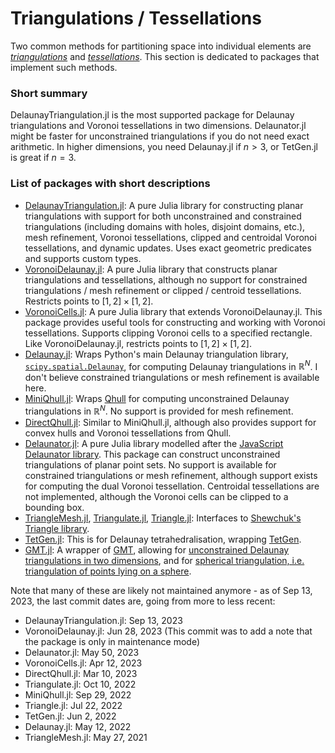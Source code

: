 # Triangulations / Tessellations

Two common methods for partitioning space into individual elements are [_triangulations_](https://en.wikipedia.org/wiki/Point-set_triangulation) and [_tessellations_](https://en.wikipedia.org/wiki/Voronoi_diagram). This section is dedicated to packages that implement such methods.

### Short summary
DelaunayTriangulation.jl is the most supported package for Delaunay triangulations and Voronoi tessellations in two dimensions. Delaunator.jl might be faster for unconstrained triangulations if you do not need exact arithmetic. In higher dimensions, you need Delaunay.jl if $n > 3$, or TetGen.jl is great if $n=3$.

### List of packages with short descriptions
- [DelaunayTriangulation.jl](https://github.com/DanielVandH/DelaunayTriangulation.jl): A pure Julia library for constructing planar triangulations with support for both unconstrained and constrained triangulations (including domains with holes, disjoint domains, etc.), mesh refinement, Voronoi tessellations, clipped and centroidal Voronoi tessellations, and dynamic updates. Uses exact geometric predicates and supports custom types.
- [VoronoiDelaunay.jl](https://github.com/JuliaGeometry/VoronoiDelaunay.jl): A pure Julia library that constructs planar triangulations and tessellations, although no support for constrained triangulations / mesh refinement or clipped / centroid tessellations. Restricts points to $[1, 2] \times [1, 2]$.
- [VoronoiCells.jl](https://github.com/JuliaGeometry/VoronoiCells.jl): A pure Julia library that extends VoronoiDelaunay.jl. This package provides useful tools for constructing and working with Voronoi tessellations. Supports clipping Voronoi cells to a specified rectangle. Like VoronoiDelaunay.jl, restricts points to $[1, 2] \times [1, 2]$.
- [Delaunay.jl](https://github.com/eschnett/Delaunay.jl): Wraps Python's main Delaunay triangulation library, [`scipy.spatial.Delaunay`](https://docs.scipy.org/doc/scipy/reference/generated/scipy.spatial.Delaunay.html), for computing Delaunay triangulations in $\mathbb R^N$. I don't believe constrained triangulations or mesh refinement is available here.
- [MiniQhull.jl](https://github.com/gridap/MiniQhull.jl): Wraps [Qhull](http://www.qhull.org/) for computing unconstrained Delaunay triangulations in $\mathbb R^N$. No support is provided for mesh refinement.
- [DirectQhull.jl](https://github.com/JuhaHeiskala/DirectQhull.jl/): Similar to MiniQhull.jl, although also provides support for convex hulls and Voronoi tessellations from Qhull.
- [Delaunator.jl](https://github.com/JuliaGeometry/Delaunator.jl): A pure Julia library modelled after the [JavaScript Delaunator library](https://github.com/mapbox/delaunator). This package can construct unconstrained triangulations of planar point sets. No support is available for constrained triangulations or mesh refinement, although support exists for computing the dual Voronoi tessellation. Centroidal tessellations are not implemented, although the Voronoi cells can be clipped to a bounding box. 
- [TriangleMesh.jl](https://github.com/konsim83/TriangleMesh.jl), [Triangulate.jl](https://github.com/JuliaGeometry/Triangulate.jl), [Triangle.jl](https://github.com/cvdlab/Triangle.jl): Interfaces to [Shewchuk's Triangle library](https://www.cs.cmu.edu/~quake/triangle.html).
- [TetGen.jl](https://github.com/JuliaGeometry/TetGen.jl): This is for Delaunay tetrahedralisation, wrapping [TetGen](https://wias-berlin.de/software/index.jsp?id=TetGen).
- [GMT.jl](https://github.com/GenericMappingTools/GMT.jl): A wrapper of [GMT](https://github.com/GenericMappingTools/gmt), allowing for [unconstrained Delaunay triangulations in two dimensions](https://www.generic-mapping-tools.org/GMTjl_doc/documentation/modules/triangulate/index.html#triangulate), and for [spherical triangulation, i.e. triangulation of points lying on a sphere](https://www.generic-mapping-tools.org/GMTjl_doc/documentation/modules/sphtriangulate/index.html#sphtriangulate).

Note that many of these are likely not maintained anymore - as of Sep 13, 2023, the last commit dates are, going from more to less recent:

- DelaunayTriangulation.jl: Sep 13, 2023 
- VoronoiDelaunay.jl: Jun 28, 2023 (This commit was to add a note that the package is only in maintenance mode)
- Delaunator.jl: May 50, 2023
- VoronoiCells.jl: Apr 12, 2023
- DirectQhull.jl: Mar 10, 2023
- Triangulate.jl: Oct 10, 2022
- MiniQhull.jl: Sep 29, 2022
- Triangle.jl: Jul 22, 2022
- TetGen.jl: Jun 2, 2022
- Delaunay.jl: May 12, 2022
- TriangleMesh.jl: May 27, 2021
